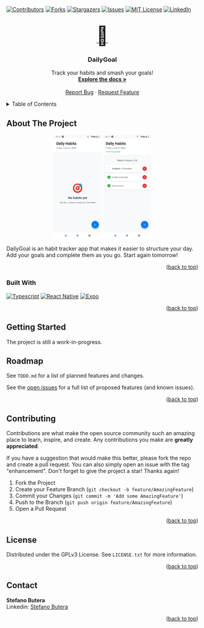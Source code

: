<!-- Improved compatibility of back to top link: See: https://github.com/othneildrew/Best-README-Template/pull/73 -->
<a name="readme-top"></a>
<!--
*** Thanks for checking out the Best-README-Template. If you have a suggestion
*** that would make this better, please fork the repo and create a pull request
*** or simply open an issue with the tag "enhancement".
*** Don't forget to give the project a star!
*** Thanks again! Now go create something AMAZING! :D
-->



<!-- PROJECT SHIELDS -->
<!--
*** I'm using markdown "reference style" links for readability.
*** Reference links are enclosed in brackets [ ] instead of parentheses ( ).
*** See the bottom of this document for the declaration of the reference variables
*** for contributors-url, forks-url, etc. This is an optional, concise syntax you may use.
*** https://www.markdownguide.org/basic-syntax/#reference-style-links
-->
[![Contributors][contributors-shield]][contributors-url]
[![Forks][forks-shield]][forks-url]
[![Stargazers][stars-shield]][stars-url]
[![Issues][issues-shield]][issues-url]
[![MIT License][license-shield]][license-url]
[![LinkedIn][linkedin-shield]](https://www.linkedin.com/in/stefano-butera/)



<!-- PROJECT LOGO -->
<br />
<div align="center">
  <a href="https://github.com/lud77/DailyGoal">
    <font size="30">🎯</font>
  </a>

<h3 align="center">DailyGoal</h3>

  <p align="center">
    Track your habits and smash your goals!
    <br />
    <a href="https://github.com/lud77/DailyGoal"><strong>Explore the docs »</strong></a>
    <br />
    <br />
    <a href="https://github.com/lud77/DailyGoal/issues">Report Bug</a>
    ·
    <a href="https://github.com/lud77/DailyGoal/issues">Request Feature</a>
  </p>
</div>



<!-- TABLE OF CONTENTS -->
<details>
  <summary>Table of Contents</summary>
  <ol>
    <li>
      <a href="#about-the-project">About The Project</a>
      <ul>
        <li><a href="#built-with">Built With</a></li>
      </ul>
    </li>
    <li>
      <a href="#getting-started">Getting Started</a>
      <!-- ul>
        <li><a href="#installation">Installation</a></li>
        <li><a href="#usage">Usage</a></li>
      </ul -->
    </li>
    <li><a href="#roadmap">Roadmap</a></li>
    <li><a href="#contributing">Contributing</a></li>
    <li><a href="#license">License</a></li>
    <li><a href="#contact">Contact</a></li>
  </ol>
</details>



<!-- ABOUT THE PROJECT -->
## About The Project

<p align="center">
  <img src="ret/screenshot-1.png" alt="Image 1" width="25%" />
  <img src="ret/screenshot-2.png" alt="Image 2" width="25%" />
</p>

DailyGoal is an habit tracker app that makes it easier to structure your day. Add your goals and complete them as you go. Start again tomorrow!

<p align="right">(<a href="#readme-top">back to top</a>)</p>



### Built With

[![Typescript][Typescript-badge]][Typescript-url]
[![React Native][React-Native-badge]][React-Native-url]
[![Expo][Expo-badge]][Expo-url]


<p align="right">(<a href="#readme-top">back to top</a>)</p>



<!-- GETTING STARTED -->
## Getting Started

The project is still a work-in-progress.


<!-- ROADMAP -->
## Roadmap

See `TODO.md` for a list of planned features and changes.

See the [open issues](https://github.com/lud77/DailyGoal/issues) for a full list of proposed features (and known issues).

<p align="right">(<a href="#readme-top">back to top</a>)</p>



<!-- CONTRIBUTING -->
## Contributing

Contributions are what make the open source community such an amazing place to learn, inspire, and create. Any contributions you make are **greatly appreciated**.

If you have a suggestion that would make this better, please fork the repo and create a pull request. You can also simply open an issue with the tag "enhancement".
Don't forget to give the project a star! Thanks again!

1. Fork the Project
2. Create your Feature Branch (`git checkout -b feature/AmazingFeature`)
3. Commit your Changes (`git commit -m 'Add some AmazingFeature'`)
4. Push to the Branch (`git push origin feature/AmazingFeature`)
5. Open a Pull Request

<p align="right">(<a href="#readme-top">back to top</a>)</p>



<!-- LICENSE -->
## License

Distributed under the GPLv3 License. See `LICENSE.txt` for more information.

<p align="right">(<a href="#readme-top">back to top</a>)</p>



<!-- CONTACT -->
## Contact

**Stefano Butera**<br>
Linkedin: [Stefano Butera](https://www.linkedin.com/in/stefano-butera/)<br>
<!-- Mastodon: [@stefano_butera](https://mastodon.social/@stefano_butera)


**DailyGoal**<br>
Github: [lud77/DailyGoal](https://github.com/lud77/DailyGoal)<br>
Mastodon: [@DailyGoal](https://mastodon.social/@DailyGoal) -->


<p align="right">(<a href="#readme-top">back to top</a>)</p>



<!-- MARKDOWN LINKS & IMAGES -->
<!-- https://www.markdownguide.org/basic-syntax/#reference-style-links -->
[React-Native-badge]: https://img.shields.io/badge/-React%20Native-61DAFB?logo=react&logoColor=000&style=for-the-badge
[Typescript-badge]: https://shields.io/badge/TypeScript-3178C6?logo=TypeScript&logoColor=FFF&style=for-the-badge
[Expo-badge]: https://img.shields.io/badge/Expo-9FEAF9?style=for-the-badge&logo=expo&logoColor=1B1C26
[React-Native-url]: https://reactnative.dev/
[Typescript-url]: https://www.typescriptlang.org/
[Expo-url]: https://expo.dev/
[contributors-shield]: https://img.shields.io/github/contributors/lud77/DailyGoal.svg?style=for-the-badge
[contributors-url]: https://github.com/lud77/DailyGoal/graphs/contributors
[forks-shield]: https://img.shields.io/github/forks/lud77/DailyGoal.svg?style=for-the-badge
[forks-url]: https://github.com/lud77/DailyGoal/network/members
[stars-shield]: https://img.shields.io/github/stars/lud77/DailyGoal.svg?style=for-the-badge
[stars-url]: https://github.com/lud77/DailyGoal/stargazers
[issues-shield]: https://img.shields.io/github/issues/lud77/DailyGoal.svg?style=for-the-badge
[issues-url]: https://github.com/lud77/DailyGoal/issues
[license-shield]: https://img.shields.io/badge/LICENSE-GPLv3-940?style=for-the-badge
[license-url]: https://github.com/lud77/DailyGoal/blob/master/LICENSE.txt
[linkedin-shield]: https://img.shields.io/badge/-LinkedIn-black.svg?style=for-the-badge&logo=linkedin&colorB=555
[product-screenshot-1]: ret/screenshot-1.png
[product-screenshot-2]: ret/screenshot-2.png
